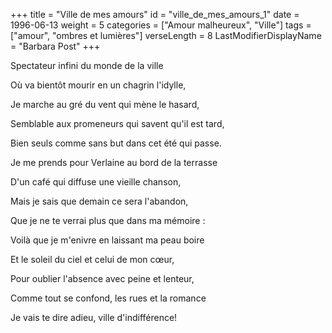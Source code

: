 +++
title = "Ville de mes amours"
id = "ville_de_mes_amours_1"
date = 1996-06-13
weight = 5
categories = ["Amour malheureux", "Ville"]
tags = ["amour", "ombres et lumières"]
verseLength = 8
LastModifierDisplayName = "Barbara Post"
+++

Spectateur infini du monde de la ville

Où va bientôt mourir en un chagrin l'idylle,

Je marche au gré du vent qui mène le hasard,

Semblable aux promeneurs qui savent qu'il est tard,

Bien seuls comme sans but dans cet été qui passe.

Je me prends pour Verlaine au bord de la terrasse

D'un café qui diffuse une vieille chanson,

Mais je sais que demain ce sera l'abandon,

Que je ne te verrai plus que dans ma mémoire :

Voilà que je m'enivre en laissant ma peau boire

Et le soleil du ciel et celui de mon cœur,

Pour oublier l'absence avec peine et lenteur,

Comme tout se confond, les rues et la romance

Je vais te dire adieu, ville d'indifférence!

